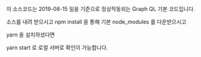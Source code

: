 이 소스코드는 2019-08-15 일을 기준으로 정상작동되는 Graph QL 기본 코드입니다.

소스를 내려 받으시고 npm install 을 통해 기본 node_modules 를 다운받으시고

yarn 을 설치하셨다면 

yarn start 로 로컬 서버로 확인이 가능합니다.
